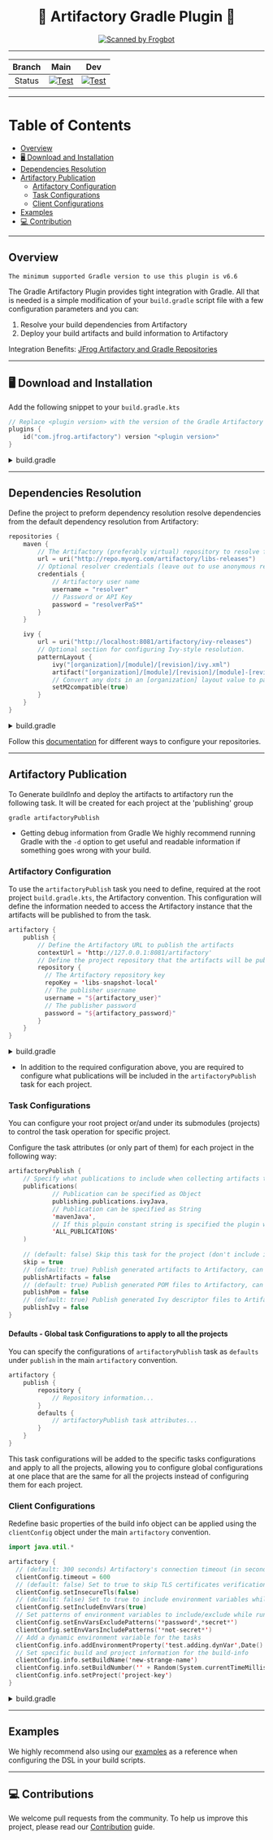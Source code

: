 <div align="center">

# 🐸 Artifactory Gradle Plugin 🐘

[![Scanned by Frogbot](https://raw.github.com/jfrog/frogbot/master/images/frogbot-badge.svg)](https://github.com/jfrog/frogbot#readme)

</div>

---
| Branch |                                                                                                       Main                                                                                                        |                                                                                                       Dev                                                                                                       |
|:------:|:-----------------------------------------------------------------------------------------------------------------------------------------------------------------------------------------------------------------:|:---------------------------------------------------------------------------------------------------------------------------------------------------------------------------------------------------------------:|
| Status | [![Test](https://github.com/jfrog/artifactory-gradle-plugin/actions/workflows/test.yml/badge.svg?branch=main)](https://github.com/jfrog/artifactory-gradle-plugin/actions/workflows/test.yml?query=branch%3Amain) | [![Test](https://github.com/jfrog/artifactory-gradle-plugin/actions/workflows/test.yml/badge.svg?branch=dev)](https://github.com/jfrog/artifactory-gradle-plugin/actions/workflows/test.yml?query=branch%3Adev) |
---

# Table of Contents
- [Overview](#overview)
- [🖥️ Download and Installation](#-download-and-installation)
- [Dependencies Resolution](#dependencies-resolution)
- [Artifactory Publication](#artifactory-publication)
  - [Artifactory Configuration](#artifactory-configuration)
  - [Task Configurations](#task-configurations)
  - [Client Configurations](#client-configurations)
- [Examples](#examples)
- [💻 Contribution](#-contributions)

---

## Overview
```The minimum supported Gradle version to use this plugin is v6.6```

The Gradle Artifactory Plugin provides tight integration with Gradle. All that is needed is a simple modification of your
```build.gradle```
script file with a few configuration parameters and you can:
1. Resolve your build dependencies from Artifactory
2. Deploy your build artifacts and build information to Artifactory

Integration Benefits: [JFrog Artifactory and Gradle Repositories](https://jfrog.com/integration/gradle-repository/)

---

## 🖥️ Download and Installation
Add the following snippet to your ```build.gradle.kts```
```kotlin
// Replace <plugin version> with the version of the Gradle Artifactory Plugin.
plugins {
    id("com.jfrog.artifactory") version "<plugin version>"
}
```
<details>
<summary>build.gradle</summary>

```groovy
plugins {
  id "com.jfrog.artifactory" version "<plugin version>"
}
```
</details>

---

## Dependencies Resolution

Define the project to preform dependency resolution resolve dependencies from the default dependency resolution from Artifactory:
```kotlin
repositories { 
    maven {
        // The Artifactory (preferably virtual) repository to resolve from 
        url = uri("http://repo.myorg.com/artifactory/libs-releases")
        // Optional resolver credentials (leave out to use anonymous resolution)
        credentials {
            // Artifactory user name
            username = "resolver"
            // Password or API Key
            password = "resolverPaS*" 
        } 
    }

    ivy {
        url = uri("http://localhost:8081/artifactory/ivy-releases")
        // Optional section for configuring Ivy-style resolution.
        patternLayout {
            ivy("[organization]/[module]/[revision]/ivy.xml")
            artifact("[organization]/[module]/[revision]/[module]-[revision](-[classifier]).[ext]")
            // Convert any dots in an [organization] layout value to path separators, similar to Maven's groupId-to-path conversion. False if not specified.
            setM2compatible(true)
        }
    }
}
```

<details>
<summary>build.gradle</summary>

```groovy
repositories {
  maven {
    url = "http://repo.myorg.com/artifactory/libs-releases"
    credentials {
      username = "resolver"
      password = "resolverPaS"
    }
  }
  ivy {
    url = "http://localhost:8081/artifactory/ivy-releases"
    patternLayout {
      ivy = "[organization]/[module]/[revision]/ivy.xml"
      artifact = "[organization]/[module]/[revision]/[module]-[revision](-[classifier]).[ext]"
      m2Compatible = true
    }
  }
}
```
</details>

Follow this [documentation](https://docs.gradle.org/current/userguide/userguide.html) for different ways to configure your repositories.

---

## Artifactory Publication

To Generate buildInfo and deploy the artifacts to artifactory run the following task. 
It will be created for each project at the 'publishing' group
```text
gradle artifactoryPublish
```
* Getting debug information from Gradle
We highly recommend running Gradle with the ``` -d ```
option to get useful and readable information if something goes wrong with your build.

### Artifactory Configuration

To use the ```artifactoryPublish``` task you need to define, required at the root project ```build.gradle.kts```, the Artifactory convention.
This configuration will define the information needed to access the Artifactory instance that the artifacts will be published to from the task. 

```kotlin
artifactory {
    publish {
        // Define the Artifactory URL to publish the artifacts
        contextUrl = 'http://127.0.0.1:8081/artifactory'
        // Define the project repository that the artifacts will be published to
        repository {
          // The Artifactory repository key
          repoKey = 'libs-snapshot-local'
          // The publisher username
          username = "${artifactory_user}"
          // The publisher password
          password = "${artifactory_password}"
        }
    }
}
```

<details>
<summary>build.gradle</summary>

```groovy
artifactory {
    publish {
      contextUrl = 'http://127.0.0.1:8081/artifactory'
      repository {
        repoKey = 'libs-snapshot-local'
        username = "${artifactory_user}"
        password = "${artifactory_password}"
      }
    }
}
```
</details>

* In addition to the required configuration above, you are required to configure what publications will be included in the ```artifactoryPublish``` task for each project.

### Task Configurations

You can configure your root project or/and under its submodules (projects) to control the task operation for specific project.

Configure the task attributes (or only part of them) for each project in the following way:

```kotlin
artifactoryPublish {
    // Specify what publications to include when collecting artifacts to publish to Artifactory
    publifications(
            // Publication can be specified as Object
            publishing.publications.ivyJava,
            // Publication can be specified as String
            'mavenJava',
            // If this plguin constant string is specified the plugin will try to apply all the known publications
            'ALL_PUBLICATIONS'
    )
  
    // (default: false) Skip this task for the project (don't include its artifacts when publishing) 
    skip = true
    // (default: true) Publish generated artifacts to Artifactory, can be specified as boolean/string
    publishArtifacts = false
    // (default: true) Publish generated POM files to Artifactory, can be specified as boolean/string
    publishPom = false
    // (default: true) Publish generated Ivy descriptor files to Artifactory, can be specified as boolean/string
    publishIvy = false
}
```
#### Defaults - Global task Configurations to apply to all the projects
You can specify the configurations of ```artifactoryPublish``` task as ```defaults``` under ```publish``` in the main ```artifactory``` convention. 
```kotlin
artifactory {
    publish {
        repository {
            // Repository information...
        }
        defaults {
            // artifactoryPublish task attributes...
        }
    }
}
```

This task configurations will be added to the specific tasks configurations and apply to all the projects, allowing you to configure global configurations at one place that are the same for all the projects instead of configuring them for each project.
### Client Configurations

Redefine basic properties of the build info object can be applied using the ```clientConfig``` object under the main ```artifactory``` convention.

```kotlin
import java.util.*

artifactory {
  // (default: 300 seconds) Artifactory's connection timeout (in seconds).
  clientConfig.timeout = 600
  // (default: false) Set to true to skip TLS certificates verification.
  clientConfig.setInsecureTls(false)
  // (default: false) Set to true to include environment variables while running the tasks
  clientConfig.setIncludeEnvVars(true)
  // Set patterns of environment variables to include/exclude while running the tasks
  clientConfig.setEnvVarsExcludePatterns('*password*,*secret*')
  clientConfig.setEnvVarsIncludePatterns('*not-secret*')
  // Add a dynamic environment variable for the tasks
  clientConfig.info.addEnvironmentProperty('test.adding.dynVar',Date().toString())
  // Set specific build and project information for the build-info
  clientConfig.info.setBuildName('new-strange-name')
  clientConfig.info.setBuildNumber('' + Random(System.currentTimeMillis()).nextInt(20000))
  clientConfig.info.setProject('project-key')
}
```

<details>
<summary>build.gradle</summary>

```groovy
artifactory {
  clientConfig.setIncludeEnvVars(true)
  clientConfig.setEnvVarsExcludePatterns('*password*,*secret*')
  clientConfig.setEnvVarsIncludePatterns('*not-secret*')
  clientConfig.info.addEnvironmentProperty('test.adding.dynVar',new Date().toString())
  clientConfig.info.setBuildName('new-strange-name')
  clientConfig.info.setBuildNumber('' + new Random(System.currentTimeMillis()).nextInt(20000))
  clientConfig.info.setProject('project-key')
  clientConfig.timeout = 600
  clientConfig.setInsecureTls(false)
}
```
</details>

---

## Examples

We highly recommend also using our [examples](https://github.com/JFrog/project-examples/tree/master/gradle-examples?_gl=1*pgsvlz*_ga*MTc3OTI0ODE4NS4xNjYyMjgxMjI1*_ga_SQ1NR9VTFJ*MTY4NTM2OTcwMC4yNi4wLjE2ODUzNjk3MDAuNjAuMC4w) as a reference when configuring the DSL in your build scripts.

---

## 💻 Contributions

We welcome pull requests from the community. To help us improve this project, please read
our [Contribution](./CONTRIBUTING.md#-guidelines) guide.